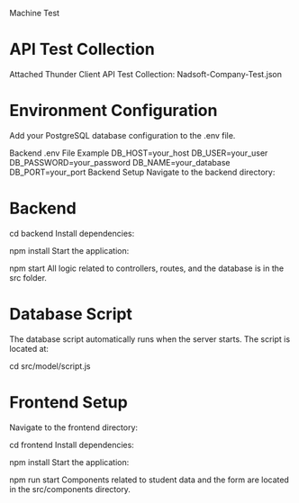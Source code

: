Machine Test

# API Test Collection

Attached Thunder Client API Test Collection: Nadsoft-Company-Test.json

# Environment Configuration

Add your PostgreSQL database configuration to the .env file.

Backend .env File Example
DB_HOST=your_host
DB_USER=your_user
DB_PASSWORD=your_password
DB_NAME=your_database
DB_PORT=your_port
Backend Setup
Navigate to the backend directory:

# Backend

cd backend
Install dependencies:

npm install
Start the application:

npm start
All logic related to controllers, routes, and the database is in the src folder.

# Database Script

The database script automatically runs when the server starts. The script is located at:

cd src/model/script.js

# Frontend Setup

Navigate to the frontend directory:

cd frontend
Install dependencies:

npm install
Start the application:

npm run start
Components related to student data and the form are located in the src/components directory.
